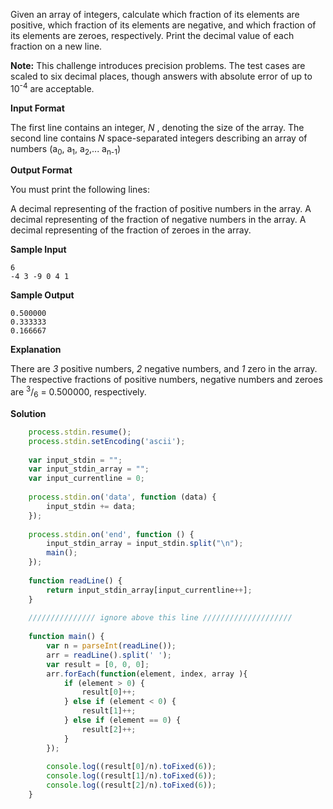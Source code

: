 Given an array of integers, calculate which fraction of its elements are positive, which fraction of its elements are negative, and which fraction of its elements are zeroes, respectively. Print the decimal value of each fraction on a new line.

**Note:** This challenge introduces precision problems. The test cases are scaled to six decimal places, though answers with absolute error of up to 10<sup>-4</sup>  are acceptable.

**Input Format**

The first line contains an integer, *N* , denoting the size of the array. 
The second line contains *N* space-separated integers describing an array of numbers (a<sub>0</sub>, a<sub>1</sub>, a<sub>2</sub>,... a<sub>n-1</sub>)

**Output Format**

You must print the following  lines:

A decimal representing of the fraction of positive numbers in the array.
A decimal representing of the fraction of negative numbers in the array.
A decimal representing of the fraction of zeroes in the array.

**Sample Input**

    6
    -4 3 -9 0 4 1      

**Sample Output**

    0.500000
    0.333333
    0.166667
**Explanation**

There are *3* positive numbers, *2* negative numbers, and *1* zero in the array. 
The respective fractions of positive numbers, negative numbers and zeroes are <sup>3</sup>/<sub>6</sub> = 0.500000, respectively.

**Solution**
```javascript
    process.stdin.resume();
    process.stdin.setEncoding('ascii');
    
    var input_stdin = "";
    var input_stdin_array = "";
    var input_currentline = 0;
    
    process.stdin.on('data', function (data) {
        input_stdin += data;
    });
    
    process.stdin.on('end', function () {
        input_stdin_array = input_stdin.split("\n");
        main();    
    });
    
    function readLine() {
        return input_stdin_array[input_currentline++];
    }
    
    /////////////// ignore above this line ////////////////////
    
    function main() {
        var n = parseInt(readLine());
        arr = readLine().split(' ');
        var result = [0, 0, 0];
        arr.forEach(function(element, index, array ){
            if (element > 0) {
                result[0]++;
            } else if (element < 0) {
                result[1]++;
            } else if (element == 0) {
                result[2]++;
            }
        });
    
        console.log((result[0]/n).toFixed(6));
        console.log((result[1]/n).toFixed(6));
        console.log((result[2]/n).toFixed(6));
    }
```
